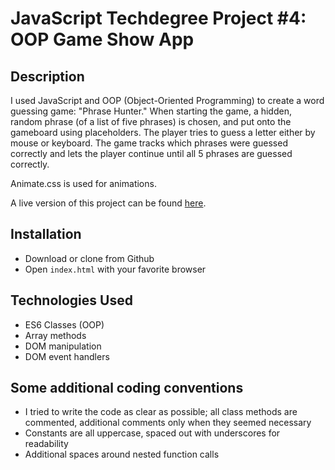 # JavaScript Techdegree Project #4: OOP Game Show App

## Description

I used JavaScript and OOP (Object-Oriented Programming) to create a word guessing game: "Phrase Hunter." When starting the game, a hidden, random phrase (of a list of five phrases) is chosen, and put onto the gameboard using placeholders. The player tries to guess a letter either by mouse or keyboard. The game tracks which phrases were guessed correctly and lets the player continue until all 5 phrases are guessed correctly.

Animate.css is used for animations.

A live version of this project can be found [here](https://rliess.github.io/phrase-hunter-game/).

## Installation

- Download or clone from Github
- Open `index.html` with your favorite browser

## Technologies Used

- ES6 Classes (OOP)
- Array methods
- DOM manipulation
- DOM event handlers

## Some additional coding conventions

- I tried to write the code as clear as possible; all class methods are commented, additional comments only when they seemed necessary
- Constants are all uppercase, spaced out with underscores for readability
- Additional spaces around nested function calls
